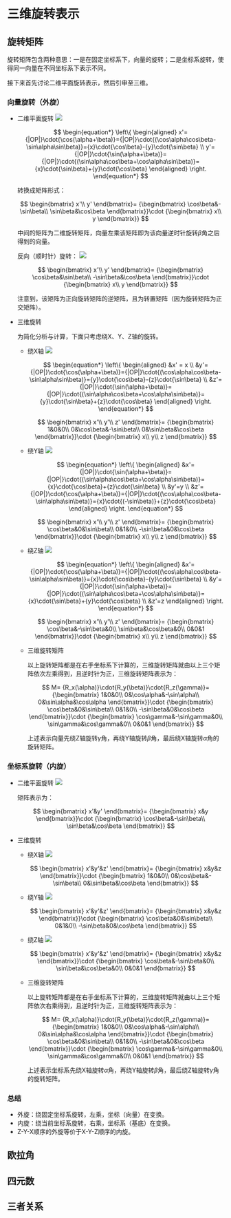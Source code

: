 # 三维旋转表示

## 旋转矩阵

旋转矩阵包含两种意思：一是在固定坐标系下，向量的旋转；二是坐标系旋转，使得同一向量在不同坐标系下表示不同。

接下来首先讨论二维平面旋转表示，然后引申至三维。

### 向量旋转（外旋）

- 二维平面旋转
    ![](assets/Snipaste_2024-09-06_17-32-57.png)

    $$
    \begin{equation*}
    \left\{
    \begin{aligned}
    x'={|OP|}\cdot{\cos(\alpha+\beta)}={|OP|}\cdot{(\cos\alpha\cos\beta-\sin\alpha\sin\beta)}={x}\cdot{\cos\beta}-{y}\cdot{\sin\beta}   \\
    y'={|OP|}\cdot{\sin(\alpha+\beta)}={|OP|}\cdot{(\sin\alpha\cos\beta+\cos\alpha\sin\beta)}={x}\cdot{\sin\beta}+{y}\cdot{\cos\beta}
    \end{aligned}
    \right.
    \end{equation*}
    $$

    转换成矩阵形式：

    $$
    \begin{bmatrix}
    x'\\
    y'
    \end{bmatrix}=
    {\begin{bmatrix}
    \cos\beta&-\sin\beta\\
    \sin\beta&\cos\beta
    \end{bmatrix}}\cdot
    {\begin{bmatrix}
    x\\
    y
    \end{bmatrix}}
    $$

    中间的矩阵为二维旋转矩阵，向量左乘该矩阵即为该向量逆时针旋转$\beta$角之后得到的向量。

    反向（顺时针）旋转：
    ![](assets/Snipaste_2024-09-07_11-42-18.png)

    $$
    \begin{bmatrix}
    x'\\
    y'
    \end{bmatrix}=
    {\begin{bmatrix}
    \cos\beta&\sin\beta\\
    -\sin\beta&\cos\beta
    \end{bmatrix}}\cdot
    {\begin{bmatrix}
    x\\
    y
    \end{bmatrix}}
    $$

    注意到，该矩阵为正向旋转矩阵的逆矩阵，且为转置矩阵（因为旋转矩阵为正交矩阵）。

- 三维旋转
  
    为简化分析与计算，下面只考虑绕X、Y、Z轴的旋转。
    
    - 绕X轴
        ![](assets/Snipaste_2024-09-06_20-54-11.png)

        $$
        \begin{equation*}
        \left\{
        \begin{aligned}
        &x' = x  \\
        &y'={|OP|}\cdot{\cos(\alpha+\beta)}={|OP|}\cdot{(\cos\alpha\cos\beta-\sin\alpha\sin\beta)}={y}\cdot{\cos\beta}-{z}\cdot{\sin\beta}   \\
        &z'={|OP|}\cdot{\sin(\alpha+\beta)}={|OP|}\cdot{(\sin\alpha\cos\beta+\cos\alpha\sin\beta)}={y}\cdot{\sin\beta}+{z}\cdot{\cos\beta}
        \end{aligned}
        \right.
        \end{equation*}
        $$

        $$
        \begin{bmatrix}
        x'\\
        y'\\
        z'
        \end{bmatrix}=
        {\begin{bmatrix}
        1&0&0\\
        0&\cos\beta&-\sin\beta\\
        0&\sin\beta&\cos\beta
        \end{bmatrix}}\cdot
        {\begin{bmatrix}
        x\\
        y\\
        z
        \end{bmatrix}}
        $$

    - 绕Y轴
        ![](assets/Snipaste_2024-09-06_21-12-52.png)

        $$
        \begin{equation*}
        \left\{
        \begin{aligned}
        &x'={|OP|}\cdot{\sin(\alpha+\beta)}={|OP|}\cdot{(\sin\alpha\cos\beta+\cos\alpha\sin\beta)}={x}\cdot{\cos\beta}+{z}\cdot{\sin\beta}    \\
        &y'=y   \\
        &z'={|OP|}\cdot{\cos(\alpha+\beta)}={|OP|}\cdot{(\cos\alpha\cos\beta-\sin\alpha\sin\beta)}={x}\cdot{(-\sin\beta)}+{z}\cdot{\cos\beta}
        \end{aligned}
        \right.
        \end{equation*}
        $$

        $$
        \begin{bmatrix}
        x'\\
        y'\\
        z'
        \end{bmatrix}=
        {\begin{bmatrix}
        \cos\beta&0&\sin\beta\\
        0&1&0\\
        -\sin\beta&0&\cos\beta
        \end{bmatrix}}\cdot
        {\begin{bmatrix}
        x\\
        y\\
        z
        \end{bmatrix}}
        $$

    - 绕Z轴
        ![](assets/Snipaste_2024-09-06_21-27-08.png)

        $$
        \begin{equation*}
        \left\{
        \begin{aligned}
        &x'={|OP|}\cdot{\cos(\alpha+\beta)}={|OP|}\cdot{(\cos\alpha\cos\beta-\sin\alpha\sin\beta)}={x}\cdot{\cos\beta}-{y}\cdot{\sin\beta}   \\
        &y'={|OP|}\cdot{\sin(\alpha+\beta)}={|OP|}\cdot{(\sin\alpha\cos\beta+\cos\alpha\sin\beta)}={x}\cdot{\sin\beta}+{y}\cdot{\cos\beta}   \\
        &z'=z
        \end{aligned}
        \right.
        \end{equation*}
        $$

        $$
        \begin{bmatrix}
        x'\\
        y'\\
        z'
        \end{bmatrix}=
        {\begin{bmatrix}
        \cos\beta&-\sin\beta&0\\
        \sin\beta&\cos\beta&0\\
        0&0&1
        \end{bmatrix}}\cdot
        {\begin{bmatrix}
        x\\
        y\\
        z
        \end{bmatrix}}
        $$

    - 三维旋转矩阵

        以上旋转矩阵都是在右手坐标系下计算的，三维旋转矩阵就由以上三个矩阵依次左乘得到，且逆时针为正，三维旋转矩阵表示为：

        $$
        M=
        {R_x(\alpha)}\cdot{R_y(\beta)}\cdot{R_z(\gamma)}=
        {\begin{bmatrix}
        1&0&0\\
        0&\cos\alpha&-\sin\alpha\\
        0&\sin\alpha&\cos\alpha
        \end{bmatrix}}\cdot
        {\begin{bmatrix}
        \cos\beta&0&\sin\beta\\
        0&1&0\\
        -\sin\beta&0&\cos\beta
        \end{bmatrix}}\cdot
        {\begin{bmatrix}
        \cos\gamma&-\sin\gamma&0\\
        \sin\gamma&\cos\gamma&0\\
        0&0&1
        \end{bmatrix}}
        $$

        上述表示向量先绕Z轴旋转$\gamma$角，再绕Y轴旋转$\beta$角，最后绕X轴旋转$\alpha$角的旋转矩阵。


### 坐标系旋转（内旋）

- 二维平面旋转
    ![](assets/Snipaste_2024-09-06_21-56-34.png)

    矩阵表示为：

    $$
    \begin{bmatrix}
    x'&y'
    \end{bmatrix}=
    {\begin{bmatrix}
    x&y
    \end{bmatrix}}\cdot
    {\begin{bmatrix}
    \cos\beta&-\sin\beta\\
    \sin\beta&\cos\beta
    \end{bmatrix}}
    $$

- 三维旋转
  
    - 绕X轴
        ![](assets/Snipaste_2024-09-07_11-26-41.png)

        $$
        \begin{bmatrix}
        x'&y'&z'
        \end{bmatrix}=
        {\begin{bmatrix}
        x&y&z
        \end{bmatrix}}\cdot
        {\begin{bmatrix}
        1&0&0\\
        0&\cos\beta&-\sin\beta\\
        0&\sin\beta&\cos\beta
        \end{bmatrix}}
        $$

    - 绕Y轴
        ![](assets/Snipaste_2024-09-07_11-26-54.png)

        $$
        \begin{bmatrix}
        x'&y'&z'
        \end{bmatrix}=
        {\begin{bmatrix}
        x&y&z
        \end{bmatrix}}\cdot
        {\begin{bmatrix}
        \cos\beta&0&\sin\beta\\
        0&1&0\\
        -\sin\beta&0&\cos\beta
        \end{bmatrix}}
        $$

    - 绕Z轴
        ![](assets/Snipaste_2024-09-07_11-27-04.png)

        $$
        \begin{bmatrix}
        x'&y'&z'
        \end{bmatrix}=
        {\begin{bmatrix}
        x&y&z
        \end{bmatrix}}\cdot
        {\begin{bmatrix}
        \cos\beta&-\sin\beta&0\\
        \sin\beta&\cos\beta&0\\
        0&0&1
        \end{bmatrix}}
        $$

    - 三维旋转矩阵

        以上旋转矩阵都是在右手坐标系下计算的，三维旋转矩阵就由以上三个矩阵依次右乘得到，且逆时针为正，三维旋转矩阵表示为：

        $$
        M=
        {R_x(\alpha)}\cdot{R_y(\beta)}\cdot{R_z(\gamma)}=
        {\begin{bmatrix}
        1&0&0\\
        0&\cos\alpha&-\sin\alpha\\
        0&\sin\alpha&\cos\alpha
        \end{bmatrix}}\cdot
        {\begin{bmatrix}
        \cos\beta&0&\sin\beta\\
        0&1&0\\
        -\sin\beta&0&\cos\beta
        \end{bmatrix}}\cdot
        {\begin{bmatrix}
        \cos\gamma&-\sin\gamma&0\\
        \sin\gamma&\cos\gamma&0\\
        0&0&1
        \end{bmatrix}}
        $$

        上述表示坐标系先绕X轴旋转$\alpha$角，再绕Y轴旋转$\beta$角，最后绕Z轴旋转$\gamma$角的旋转矩阵。

### 总结

- 外旋：绕固定坐标系旋转，左乘，坐标（向量）在变换。
- 内旋：绕当前坐标系旋转，右乘，坐标系（基底）在变换。
- Z-Y-X顺序的外旋等价于X-Y-Z顺序的内旋。



## 欧拉角

## 四元数

## 三者关系